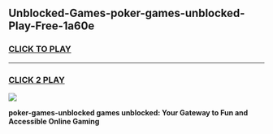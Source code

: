 
## Unblocked-Games-poker-games-unblocked-Play-Free-1a60e
<h3>
<a href="https://premium76.site?title=poker-games-unblocked&ref=15A">CLICK TO PLAY</a></h3>
<hr>

<h3>
<a href="https://premium76.site?title=poker-games-unblocked&ref=15A">CLICK 2 PLAY</a>
  
</h3>

<a href="https://premium76.site?title=poker-games-unblocked&ref=15A"><img src="https://clearcache.store/games.png"></a>


**poker-games-unblocked games unblocked: Your Gateway to Fun and Accessible Online Gaming**
